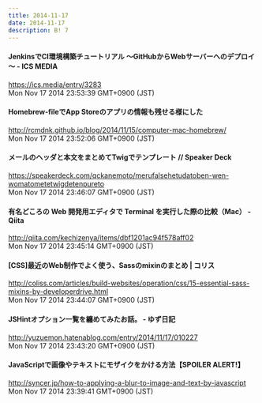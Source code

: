 ```yaml
---
title: 2014-11-17
date: 2014-11-17
description: B! 7
---
```


#### JenkinsでCI環境構築チュートリアル ～GitHubからWebサーバーへのデプロイ～ - ICS MEDIA
https://ics.media/entry/3283<br>
Mon Nov 17 2014 23:53:39 GMT+0900 (JST)<br>


#### Homebrew-fileでApp Storeのアプリの情報も残せる様にした
http://rcmdnk.github.io/blog/2014/11/15/computer-mac-homebrew/<br>
Mon Nov 17 2014 23:52:06 GMT+0900 (JST)<br>


#### メールのヘッダと本文をまとめてTwigでテンプレート // Speaker Deck
https://speakerdeck.com/qckanemoto/merufalsehetudatoben-wen-womatometetwigdetenpureto<br>
Mon Nov 17 2014 23:46:07 GMT+0900 (JST)<br>


#### 有名どころの Web 開発用エディタで Terminal を実行した際の比較（Mac） - Qiita
http://qiita.com/kechizenya/items/dbf1201ac94f578aff02<br>
Mon Nov 17 2014 23:45:14 GMT+0900 (JST)<br>


####   [CSS]最近のWeb制作でよく使う、Sassのmixinのまとめ | コリス
http://coliss.com/articles/build-websites/operation/css/15-essential-sass-mixins-by-developerdrive.html<br>
Mon Nov 17 2014 23:44:07 GMT+0900 (JST)<br>


#### JSHintオプション一覧を纏めてみたお話。 - ゆず日記
http://yuzuemon.hatenablog.com/entry/2014/11/17/010227<br>
Mon Nov 17 2014 23:43:20 GMT+0900 (JST)<br>


#### JavaScriptで画像やテキストにモザイクをかける方法【SPOILER ALERT!】
http://syncer.jp/how-to-applying-a-blur-to-image-and-text-by-javascript<br>
Mon Nov 17 2014 23:39:41 GMT+0900 (JST)<br>


